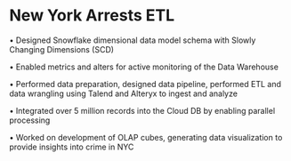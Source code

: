 # New York Arrests ETL

•	Designed Snowflake dimensional data model schema with Slowly Changing Dimensions (SCD) 

•	Enabled metrics and alters for active monitoring of the Data Warehouse

•	Performed data preparation, designed data pipeline, performed ETL and data wrangling using Talend and Alteryx to ingest and analyze

•	Integrated over 5 million records into the Cloud DB by enabling parallel processing

•	Worked on development of OLAP cubes, generating data visualization to provide insights into crime in NYC
